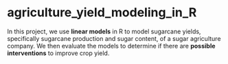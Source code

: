 # agriculture_yield_modeling_in_R



In this project, we use **linear models** in R to model sugarcane yields, specifically sugarcane production and sugar content, of a sugar agriculture company. We then evaluate the models to determine if there are **possible interventions** to improve crop yield.
